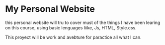 # My Personal Website
this personal website will tru to cover must of the things I have been learing on this course, using basic lenguages liike, Js, HTML, Style.css. 

This proyect will be work and avebture for paractice all what I can. 